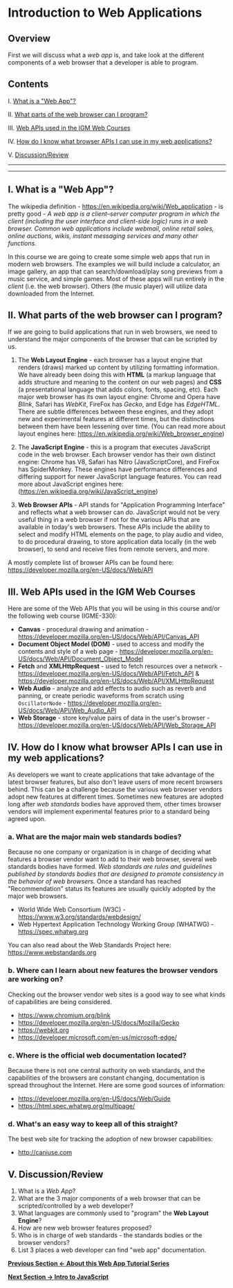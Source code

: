 # Introduction to Web Applications
## Overview
First we will discuss what a *web app* is, and take look at the different components of a web browser that a developer is able to program.

## Contents
<!--- Local Navigation --->
I. [What is a "Web App"?](#section1)

II. [What parts of the web browser can I program?](#section2)

III. [Web APIs used in the IGM Web Courses](#section3)

IV. [How do I know what browser APIs I can use in my web applications?](#section4)

V. [Discussion/Review](#section5)

<hr><hr>

## I. <a id="section1"></a>What is a "Web App"?

The wikipedia definition - https://en.wikipedia.org/wiki/Web_application - is pretty good - *A web app is a client–server computer program in which the client (including the user interface and client-side logic) runs in a web browser. Common web applications include webmail, online retail sales, online auctions, wikis, instant messaging services and many other functions.*

In this course we are going to create some simple web apps that run in modern web browsers. 
The examples we will build include a calculator, an image gallery, an app that can search/download/play song previews from a music service, and simple games.
Most of these apps will run entirely in the *client* (i.e. the web browser). Others (the music player) will utilize data downloaded from the Internet. 

## II. <a id="section2"></a>What parts of the web browser can I program?

If we are going to build applications that run in web browsers, we need to understand the major components of the browser that can be scripted by us.

1. The **Web Layout Engine** - each browser has a layout engine that renders (draws) marked up content by utilizing formatting information. We have already been doing this with **HTML** (a markup language that adds structure and meaning to the content on our web pages) and **CSS** (a presentational language that adds colors, fonts, spacing, etc).
Each major web browser has its own layout engine: Chrome and Opera have *Blink*, Safari has *WebKit*, FireFox has *Gecko*, and Edge has *EdgeHTML*. There are subtle differences between these engines, and they adopt new and experimental features at different times, but the distinctions between them have been lessening over time. (You can read more about layout engines here: https://en.wikipedia.org/wiki/Web_browser_engine)

1. The **JavaScript Engine** - this is a program that executes JavaScript code in the web browser. Each browser vendor has their own distinct engine: Chrome has V8, Safari has Nitro (JavaScriptCore), and FireFox has SpiderMonkey. These engines have performance differences and differing support for newer JavaScript language features. You can read more about JavaScript engines here: (https://en.wikipedia.org/wiki/JavaScript_engine)

1. **Web Browser APIs** - API stands for "Application Programming Interface" and reflects what a web browser can *do*. JavaScript would not be very useful thing in a web browser if not for the various APIs that are available in today's web browsers. These APIs include the ability to select and modify HTML elements on the page, to play audio and video, to do procedural drawing, to store application data locally (in the web browser), to send and receive files from remote servers, and more.

A mostly complete list of browser APIs can be found here: https://developer.mozilla.org/en-US/docs/Web/API

## III. <a id="section3"></a>Web APIs used in the IGM Web Courses
Here are some of the Web APIs that you will be using in this course and/or the following web course (IGME-330):
- **Canvas** - procedural drawing and animation -  https://developer.mozilla.org/en-US/docs/Web/API/Canvas_API
- **Document Object Model (DOM)** - used to access and modify the contents and style  of a web page - https://developer.mozilla.org/en-US/docs/Web/API/Document_Object_Model
- **Fetch** and **XMLHttpRequest** - used to fetch resources over a network - https://developer.mozilla.org/en-US/docs/Web/API/Fetch_API & https://developer.mozilla.org/en-US/docs/Web/API/XMLHttpRequest
- **Web Audio** - analyze and add effects to audio such as reverb and panning, or create periodic waveforms from scratch using `OscillatorNode` - https://developer.mozilla.org/en-US/docs/Web/API/Web_Audio_API
- **Web Storage** - store key/value pairs of data in the user's browser - https://developer.mozilla.org/en-US/docs/Web/API/Web_Storage_API


## IV. <a id="section4"></a>How do I know what browser APIs I can use in my web applications?
As developers we want to create applications that take advantage of the latest browser features, but also don't leave users of more recent browsers behind. This can be a challenge because the various web browser vendors adopt new features at different times. 
Sometimes new features are adopted long after *web standards* bodies have approved them, other times browser vendors will implement experimental features prior to a standard being agreed upon.

### a. What are the major main web standards bodies?
Because no one company or organization is in charge of deciding what features a browser vendor want to add to their web browser, several web standards bodies have formed. *Web standards are rules and guidelines published by standards bodies that are designed to promote consistency in the behavior of web browsers.*  Once a standard has reached "Recommendation" status its features are usually quickly adopted by the major web browsers.
- World Wide Web Consortium (W3C) - https://www.w3.org/standards/webdesign/
- Web Hypertext Application Technology Working Group (WHATWG) - https://spec.whatwg.org

You can also read about the Web Standards Project here: https://www.webstandards.org

### b. Where can I learn about new features the browser vendors are working on?
Checking out the browser vendor web sites is a good way to see what kinds of capabilities are being considered.
- https://www.chromium.org/blink
- https://developer.mozilla.org/en-US/docs/Mozilla/Gecko
- https://webkit.org
- https://developer.microsoft.com/en-us/microsoft-edge/

### c. Where is the official web documentation located?
Because there is not one central authority on web standards, and the capabilities of the browsers are constant changing, documentation is spread throughout the Internet. Here are some good sources of information: 
- https://developer.mozilla.org/en-US/docs/Web/Guide
- https://html.spec.whatwg.org/multipage/

### d. What's an easy way to keep all of this straight?
The best web site for tracking the adoption of new browser capabilities: 
- http://caniuse.com 

## V. <a id="section5"></a>Discussion/Review
1. What is a *Web App*?
1. What are the 3 major components of a web browser that can be scripted/controlled by a web developer?
1. What languages are commonly used to "program" the **Web Layout Engine**?
1. How are new web browser features proposed?
1. Who is in charge of web standards - the standards bodies or the browser vendors?
1. List 3 places a web developer can find "web app" documentation.

**[Previous Section <- About this Web App Tutorial Series](web-apps-0.md)**

**[Next Section -> Intro to JavaScript](web-apps-2.md)**
